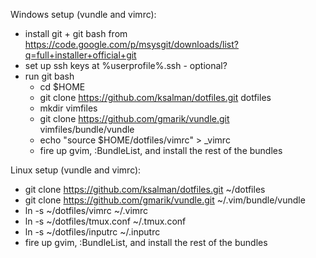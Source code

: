 Windows setup (vundle and vimrc):
  * install git + git bash from https://code.google.com/p/msysgit/downloads/list?q=full+installer+official+git
  * set up ssh keys at %userprofile%\.ssh - optional?
  * run git bash
    * cd $HOME
    * git clone https://github.com/ksalman/dotfiles.git dotfiles
    * mkdir vimfiles
    * git clone https://github.com/gmarik/vundle.git vimfiles/bundle/vundle
    * echo "source $HOME/dotfiles/vimrc" > _vimrc
    * fire up gvim, :BundleList, and install the rest of the bundles

Linux setup (vundle and vimrc):
  * git clone https://github.com/ksalman/dotfiles.git ~/dotfiles
  * git clone https://github.com/gmarik/vundle.git ~/.vim/bundle/vundle
  * ln -s ~/dotfiles/vimrc ~/.vimrc
  * ln -s ~/dotfiles/tmux.conf ~/.tmux.conf
  * ln -s ~/dotfiles/inputrc ~/.inputrc
  * fire up gvim, :BundleList, and install the rest of the bundles
